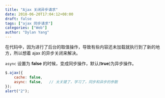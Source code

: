 ```yaml
---
title: "Ajax 关闭异步请求"
date: 2018-06-20T17:04:12+08:00
draft: false
tags: ["ajax 同步请求"]
categories: ["Web"]
author: "Dylan Yang"
---
```


在代码中，因为进行了后台的取值操作，导致有些内容还未加载就执行到了新的地方，所以想着 ajax 的异步关闭来解决。

`async` 设置为 **false** 的时候，变成同步操作，默认(**true**)为异步操作。

``` js
$.ajax({
    cache: false,
    async: false,   // 太关键了，学习了，同步和异步的参数
});
alert("2");
```